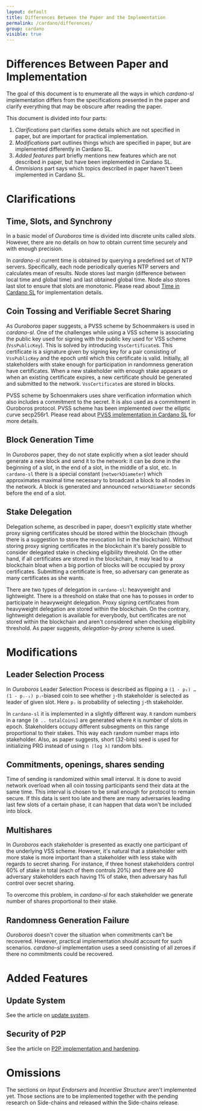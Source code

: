 ```yaml
---
layout: default
title: Differences Between the Paper and the Implementation
permalink: /cardano/differences/
group: cardano
visible: true
---
```

[//]: # (Reviewed at d0d6c2fedefb642744a24b4b0a6d8d7ad11532f6)

# Differences Between Paper and Implementation

The goal of this document is to enumerate all the ways in which
*cardano-sl* implementation differs from the specifications presented in
the paper and clarify everything that may be obscure after reading the
paper.

This document is divided into four parts:
 1. *Clarifications* part clarifies some details which are not
    specified in paper, but are important for practical implementation.
 2. *Modifications* part outlines things which are specified in
    paper, but are implemented differently in Cardano SL.
 3. *Added features* part briefly mentions new features which are not
    described in paper, but have been implemented in Cardano SL.
 4. *Ommisions* part says which topics described in paper haven't
    been implemented in Cardano SL.

# Clarifications

## Time, Slots, and Synchrony

In a basic model of *Ouroboros* time is divided into discrete units
called *slots*. However, there are no details on how to obtain current
time securely and with enough precision.

In *cardano-sl* current time is obtained by querying a predefined set
of NTP servers. Specifically, each node periodically queries NTP
servers and calculates mean of results. Node stores last margin
(difference between local time and global time) and last obtained
global time. Node also stores last slot to ensure that slots are
monotonic. Please read about [Time in Cardano SL](/technical/time)
for implementation details.

## Coin Tossing and Verifiable Secret Sharing

As *Ouroboros* paper suggests, a PVSS scheme by Schoenmakers is used in
*cardano-sl*. One of the challenges while using a VSS scheme is associating
the public key used for signing with the public key used for VSS scheme
(`VssPublicKey`). This is solved by introducing
`VssCertificate`s. This certificate is a signature given by signing
key for a pair consisting of `VssPublicKey` and the epoch until which this
certificate is valid. Initially, all stakeholders with stake enough
for participation in randomness generation have certificates. When a new
stakeholder with enough stake appears or when an existing certificate
expires, a new certificate should be generated and submitted to the
network. `VssCertificate`s are stored in blocks.

PVSS scheme by Schoenmakers uses share verification information which
also includes a commitment to the secret. It is also used as a
commitment in Ouroboros protocol. PVSS scheme has been implemented
over the elliptic curve secp256r1. Please read about [PVSS implementation in Cardano SL](/technical/pvss/)
for more details. 

## Block Generation Time

In *Ouroboros* paper, they do not state explicitly when a slot leader
should generate a new block and send it to the network: it can be done
in the beginning of a slot, in the end of a slot, in the middle of a slot,
etc. In `cardano-sl` there is a special constant (`networkDiameter`)
which approximates maximal time necessary to broadcast a block to all
nodes in the network. A block is generated and announced
`networkDiameter` seconds before the end of a slot.

## Stake Delegation

Delegation scheme, as described in paper, doesn't explicitly state
whether proxy signing certificates should be stored within the blockchain
(though there is a suggestion to store the revocation list in the blockchain).
Without storing proxy signing certificates in the blockchain
it's barely possible to consider delegated stake in checking
eligibility threshold. On the other hand, if all certificates are
stored in the blockchain, it may lead to a blockchain bloat when a big portion
of blocks will be occupied by proxy certificates. Submitting a
certificate is free, so adversary can generate as many certificates as
she wants.

There are two types of delegation in `cardano-sl`: heavyweight and
lightweight. There is a threshold on stake that one has to posses in
order to participate in heavyweight delegation. Proxy signing
certificates from heavyweight delegation are stored within the
blockchain. On the contrary, lightweight delegation is available for
everybody, but certificates are not stored within the blockchain and
aren't considered when checking eligibility threshold. As paper
suggests, *delegation-by-proxy* scheme is used.

# Modifications

## Leader Selection Process

In *Ouroboros* Leader Selection Process is described as flipping
a `(1 - p₁) … (1 - pⱼ₋₁) pⱼ`-biased coin to see whether `j`-th
stakeholder is selected as leader of given slot. Here `pⱼ` is
probability of selecting `j`-th stakeholder.

In `cardano-sl` it is implemented in a slightly different way. `R`
random numbers in a range `[0 .. totalCoins]` are generated where `R`
is number of slots in epoch. Stakeholders occupy different subsegments
on this range proportional to their stakes. This way each random
number maps into stakeholder.  Also, as paper suggests, short
(32-bits) seed is used for initializing PRG instead of using `n ⌈log
λ⌉` random bits.

## Commitments, openings, shares sending

Time of sending is randomized within small interval. It is done to
avoid network overload when all coin tossing participants send their
data at the same time. This interval is chosen to be small enough for
protocol to remain secure. If this data is sent too late and there are
many adversaries leading last few slots of a certain phase, it can
happen that data won't be included into block.

## Multishares

In *Ouroboros* each stakeholder is presented as exactly one
participant of the underlying VSS scheme. However, it's natural that
a stakeholder with more stake is more important than a stakeholder with
less stake with regards to secret sharing. For instance, if three
honest stakeholders control 60% of stake in total (each of them
controls 20%) and there are 40 adversary stakeholders each having 1%
of stake, then adversary has full control over secret sharing.

To overcome this problem, in *cardano-sl* for each stakeholder we
generate number of shares proportional to their stake.


## Randomness Generation Failure

*Ouroboros* doesn't cover the situation when commitments can't be
recovered. However, practical implementation should account for such
scenarios. *cardano-sl* implementation uses a seed consisting of all
zeroes if there no commitments could be recovered.

# Added Features

## Update System

See the article on [update system](/cardano/update-mechanism/).

## Security of P2P

See the article on [P2P implementation and hardening](/technical/protocols/p2p/).

# Omissions

The sections on _Input Endorsers_ and _Incentive Structure_ aren't
implemented yet. Those sections are to be implemented together with
the pending research on Side-chains and released within the Side-chains release.
